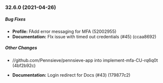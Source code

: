 ### 32.6.0 (2021-04-26)

##### Bug Fixes

* **Profile:**  FAdd error messaging for MFA (52002955)
* **Documentation:**  FIx issue with timed out credentials (#45) (ccaa8692)

##### Other Changes

* //github.com/Pennsieve/pennsieve-app into implement-mfa-CU-rq6q0t (4bf2b92c)

* **Documentation:**  Login redirect for Docs (#43) (179877c2)
